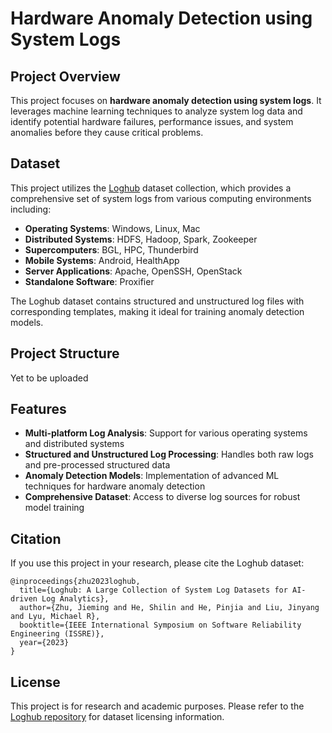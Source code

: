 # Hardware Anomaly Detection using System Logs

## Project Overview

This project focuses on **hardware anomaly detection using system logs**. It leverages machine learning techniques to analyze system log data and identify potential hardware failures, performance issues, and system anomalies before they cause critical problems.

## Dataset

This project utilizes the [Loghub](https://github.com/logpai/loghub) dataset collection, which provides a comprehensive set of system logs from various computing environments including:

- **Operating Systems**: Windows, Linux, Mac
- **Distributed Systems**: HDFS, Hadoop, Spark, Zookeeper
- **Supercomputers**: BGL, HPC, Thunderbird
- **Mobile Systems**: Android, HealthApp
- **Server Applications**: Apache, OpenSSH, OpenStack
- **Standalone Software**: Proxifier

The Loghub dataset contains structured and unstructured log files with corresponding templates, making it ideal for training anomaly detection models.

## Project Structure

Yet to be uploaded

## Features

- **Multi-platform Log Analysis**: Support for various operating systems and distributed systems
- **Structured and Unstructured Log Processing**: Handles both raw logs and pre-processed structured data
- **Anomaly Detection Models**: Implementation of advanced ML techniques for hardware anomaly detection
- **Comprehensive Dataset**: Access to diverse log sources for robust model training


## Citation

If you use this project in your research, please cite the Loghub dataset:

```
@inproceedings{zhu2023loghub,
  title={Loghub: A Large Collection of System Log Datasets for AI-driven Log Analytics},
  author={Zhu, Jieming and He, Shilin and He, Pinjia and Liu, Jinyang and Lyu, Michael R},
  booktitle={IEEE International Symposium on Software Reliability Engineering (ISSRE)},
  year={2023}
}
```

## License

This project is for research and academic purposes. Please refer to the [Loghub repository](https://github.com/logpai/loghub) for dataset licensing information. 
